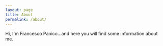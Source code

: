 ```yaml
---
layout: page
title: About
permalink: /about/
---
```


Hi, I'm Francesco Panico...and here you will find some information about me.
